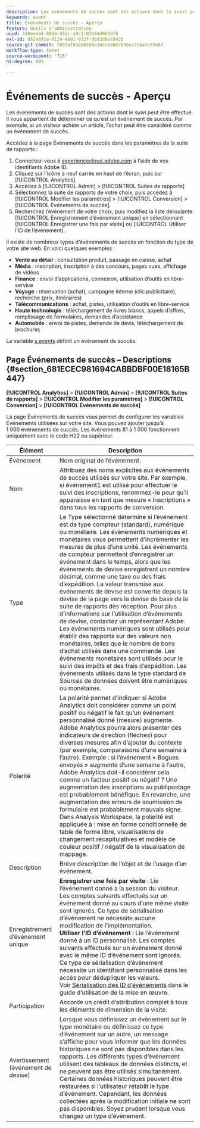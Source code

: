```yaml
---
description: Les événements de succès sont des actions dont le suivi peut être effectué. Il vous appartient de déterminer ce qu’est un événement de succès. Par exemple, si un visiteur achète un article, l’achat peut être considéré comme un événement de succès..
keywords: event
title: Événements de succès - Aperçu
feature: Outils d’administration
uuid: 410eee44-8960-462c-a9c3-07b44d0b1df0
exl-id: d52a691a-8124-4601-932f-d6d2d0a7842b
source-git-commit: f669af03a502d8a24cea3047b96ec7cba7c59e6f
workflow-type: tm+mt
source-wordcount: '716'
ht-degree: 98%

---
```


# Événements de succès - Aperçu

Les événements de succès sont des actions dont le suivi peut être effectué. Il vous appartient de déterminer ce qu’est un événement de succès. Par exemple, si un visiteur achète un article, l’achat peut être considéré comme un événement de succès..

Accédez à la page Événements de succès dans les paramètres de la suite de rapports :

1. Connectez-vous à [experiencecloud.adobe.com](https://experiencecloud.adobe.com) à l’aide de vos identifiants Adobe ID.
2. Cliquez sur l’icône à neuf carrés en haut de l’écran, puis sur [!UICONTROL Analytics].
3. Accédez à [!UICONTROL Admin] > [!UICONTROL Suites de rapports]
4. Sélectionnez la suite de rapports de votre choix, puis accédez à [!UICONTROL Modifier les paramètres] > [!UICONTROL Conversion] > [!UICONTROL Événements de succès].
5. Recherchez l’événement de votre choix, puis modifiez la liste déroulante [!UICONTROL Enregistrement d’événement unique] en sélectionnant [!UICONTROL Enregistrer une fois par visite] ou [!UICONTROL Utiliser l’ID de l’événement].

Il existe de nombreux types d’événements de succès en fonction du type de votre site web. En voici quelques exemples :

* **Vente au détail** : consultation produit, passage en caisse, achat
* **Média** : inscription, inscription à des concours, pages vues, affichage de vidéos
* **Finance** : envoi d’applications, connexion, utilisation d’outils en libre-service
* **Voyage** : réservation (achat), campagne interne (clic publicitaire), recherche (prix, itinéraires)
* **Télécommunications** : achat, pistes, utilisation d’outils en libre-service
* **Haute technologie** : téléchargement de livres blancs, appels d’offres, remplissage de formulaires, demandes d’assistance
* **Automobile** : envoi de pistes, demande de devis, téléchargement de brochures

La variable [s.events](https://experienceleague.adobe.com/docs/analytics/implementation/vars/page-vars/events/event-serialization.html) définit un événement de succès.

## Page Événements de succès – Descriptions {#section_681ECEC981694CABBDBF00E18165B447}

**[!UICONTROL Analytics]** > **[!UICONTROL Admin]** > **[!UICONTROL Suites de rapports]** > **[!UICONTROL Modifier les paramètres]** > **[!UICONTROL Conversion]** > **[!UICONTROL Événements de succès]**

La page Événements de succès vous permet de configurer les variables Événements utilisées sur votre site. Vous pouvez ajouter jusqu’à 1 000 événements de succès. Les événements 81 à 1 000 fonctionnent uniquement avec le code H22 ou supérieur.

| Élément | Description |
|--- |--- |
| Événement | Nom original de l’événement. |
| Nom | Attribuez des noms explicites aux événements de succès utilisés sur votre site. Par exemple, si événement1 est utilisé pour effectuer le suivi des inscriptions, renommez-le pour qu’il apparaisse en tant que mesure « Inscriptions » dans tous les rapports de conversion. |
| Type | Le Type sélectionné détermine si l’événement est de type compteur (standard), numérique ou monétaire. Les événements numériques et monétaires vous permettent d’incrémenter les mesures de plus d’une unité.  Les événements de compteur permettent d’enregistrer un événement dans le temps, alors que les événements de devise enregistrent un nombre décimal, comme une taxe ou des frais d’expédition. La valeur transmise aux événements de devise est convertie depuis la devise de la page vers la devise de base de la suite de rapports dès réception. Pour plus d’informations sur l’utilisation d’événements de devise, contactez un représentant Adobe. Les événements numériques sont utilisés pour établir des rapports sur des valeurs non monétaires, telles que le nombre de bons d’achat utilisés dans une commande. Les événements monétaires sont utilisés pour le suivi des impôts et des frais d’expédition. Les événements utilisés dans le type standard de Sources de données doivent être numériques ou monétaires. |
| Polarité | La polarité permet d’indiquer si Adobe Analytics doit considérer comme un point positif ou négatif le fait qu’un événement personnalisé donné (mesure) augmente. Adobe Analytics pourra alors présenter des indicateurs de direction (flèches) pour diverses mesures afin d’ajouter du contexte (par exemple, comparaisons d’une semaine à l’autre).  Exemple : si l’événement « Bogues envoyés » augmente d’une semaine à l’autre, Adobe Analytics doit-il considérer cela comme un facteur positif ou négatif ? Une augmentation des inscriptions au publipostage est probablement bénéfique. En revanche, une augmentation des erreurs de soumission de formulaire est probablement mauvais signe.  Dans Analysis Workspace, la polarité est appliquée à : mise en forme conditionnelle de table de forme libre, visualisations de changement récapitulatives et modèle de couleur positif / négatif de la visualisation de mappage. |
| Description | Brève description de l’objet et de l’usage d’un événement. |
| Enregistrement d’événement unique | **Enregistrer une fois par visite** : Lie l’événement donné à la session du visiteur. Les comptes suivants effectués sur un événement donné au cours d’une même visite sont ignorés. Ce type de sérialisation d’événement ne nécessite aucune modification de l’implémentation.<br>**Utiliser l’ID d’événement :** Lie l’événement donné à un ID personnalisé. Les comptes suivants effectués sur un événement donné avec le même ID d’événement sont ignorés. Ce type de sérialisation d’événement nécessite un identifiant personnalisé dans les accès pour dédupliquer les valeurs. Voir [Sérialisation des ID d’événements](../../../implement/vars/page-vars/events/event-serialization.md) dans le guide d’utilisation de la mise en œuvre. |
| Participation | Accorde un crédit d’attribution complet à tous les éléments de dimension de la visite. |
| Avertissement (événement de devise) | Lorsque vous définissez un événement sur le type monétaire ou définissez ce type d’événement sur un autre, un message s’affiche pour vous informer que les données historiques ne sont pas disponibles dans les rapports.  Les différents types d’événement utilisent des tableaux de données distincts, et ne peuvent pas être utilisés simultanément. Certaines données historiques peuvent être restaurées si l’utilisateur rétablit le type d’événement. Cependant, les données collectées après la modification initiale ne sont pas disponibles. Soyez prudent lorsque vous changez un type d’événement. |
